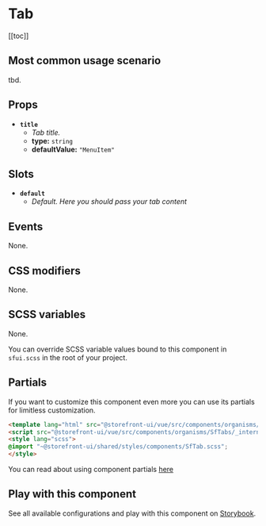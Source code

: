 # Tab

<!-- No Component description -->


[[toc]]


## Most common usage scenario

tbd.


## Props

- **`title`**
  - _Tab title._
  - **type:** `string`
  - **defaultValue:** `"MenuItem"`


## Slots

- **`default`**
  - _Default. Here you should pass your tab content_


## Events

None.


## CSS modifiers

None.


## SCSS variables

None.

You can override SCSS variable values bound to this component in `sfui.scss` in the root of your project.


## Partials

If you want to customize this component even more you can use its partials for limitless customization.

```html
<template lang="html" src="@storefront-ui/vue/src/components/organisms/SfTabs/_internal/SfTab.html"></template>
<script src="@storefront-ui/vue/src/components/organisms/SfTabs/_internal/SfTab.js"></script>
<style lang="scss">
@import "~@storefront-ui/shared/styles/components/SfTab.scss";
</style>
```

You can read about using component partials [here](docs.storefrontui.io/customization)


## Play with this component

See all available configurations and play with this component on <a href="https://storybook.storefrontui.io/?path=/story/">Storybook</a>.
